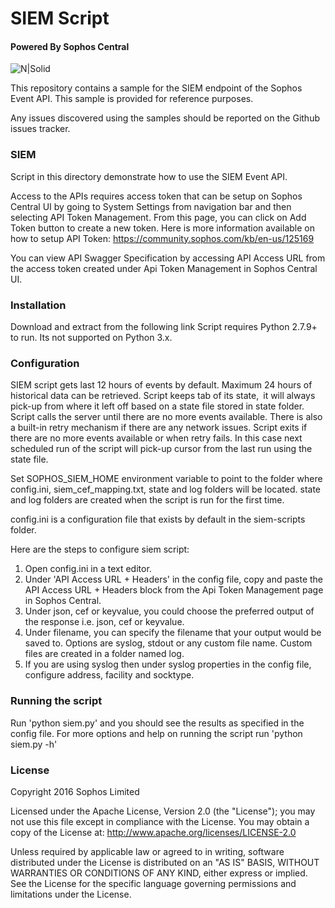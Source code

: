 # SIEM Script

#### Powered By Sophos Central
![N|Solid](https://www.sophos.com/en-us/medialibrary/SophosNext/Images/LP/SophosCentral/central-logo-cir.png?la=en)


This repository contains a sample for the SIEM endpoint of the Sophos Event
API. This sample is provided for reference purposes.

Any issues discovered using the samples should be reported on the Github
issues tracker.


### SIEM 

Script in this directory demonstrate how to use the SIEM Event API.

Access to the APIs requires access token that can be setup on Sophos Central UI by going to System Settings from navigation bar and then selecting API Token Management. From this page, you can click on Add Token button to create a new token.
Here is more information available on how to setup API Token: https://community.sophos.com/kb/en-us/125169

You can view API Swagger Specification by accessing API Access URL from the access token created under Api Token Management in Sophos Central UI.


### Installation ###

Download and extract from the following link
Script requires Python 2.7.9+ to run. Its not supported on Python 3.x.

### Configuration ###

SIEM script gets last 12 hours of events by default. Maximum 24 hours of historical data can be retrieved. Script keeps tab of its state, it will always pick-up from where it left off based on a state file stored in state folder. Script calls the server until there are no more events available. There is also a built-in retry mechanism if there are any network issues. Script exits if there are no more events available or when retry fails. In this case next scheduled run of the script will pick-up cursor from the last run using the state file.

Set SOPHOS_SIEM_HOME environment variable to point to the folder where config.ini, siem_cef_mapping.txt, state and log folders will be located. state and log folders are created when the script is run for the first time.

config.ini is a configuration file that exists by default in the siem-scripts folder.

Here are the steps to configure siem script:
1) Open config.ini in a text editor.
2) Under 'API Access URL + Headers' in the config file, copy and paste the API Access URL + Headers block from the Api Token Management page in Sophos Central.
3) Under json, cef or keyvalue, you could choose the preferred output of the response i.e. json, cef or keyvalue.
4) Under filename, you can specify the filename that your output would be saved to. Options are syslog, stdout or any custom file name. Custom files are created in a folder named log.
5) If you are using syslog then under syslog properties in the config file, configure address, facility and socktype.


### Running the script

Run 'python siem.py' and you should see the results as specified in the config file.
For more options and help on running the script run 'python siem.py -h'


### License

Copyright 2016 Sophos Limited

Licensed under the Apache License, Version 2.0 (the "License"); you may not use this file except in compliance with the License.
You may obtain a copy of the License at:  http://www.apache.org/licenses/LICENSE-2.0

Unless required by applicable law or agreed to in writing, software distributed under the License is distributed on an "AS IS" BASIS, WITHOUT WARRANTIES OR CONDITIONS OF ANY KIND, either express or implied. See the License for the specific language governing permissions and limitations under the License.
